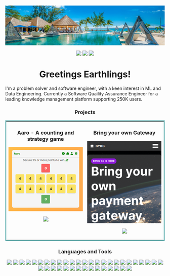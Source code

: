 ![Mast Head](https://github.com/janusqa/janusqa/blob/main/masthead.jpeg)
<p align="center">
<a href="https://www.linkedin.com/in/aarofe" target="_blank"><img src="https://img.shields.io/badge/-LINKED--IN-blue?label=|&style=plastic&logo=linkedin"/></a>
<a href="https://kaggle.com/janusdev" target="_blank"><img src="https://img.shields.io/badge/-KAGGLE-yellowgreen?label=|&style=plastic&logo=kaggle"/></a>
<a href="https://hashnode.com/@janus" target="_blank"><img src="https://img.shields.io/badge/-HASHNODE-blue?label=|&style=plastic&logo=hashnode"/></a>
</p>
<h1 align="center">Greetings Earthlings!</h1>
<p>
I'm a problem solver and software engineer, with a keen interest in ML and Data Engineering. Currently a Software Quaility Assurance Engineer for a leading knowledge management platform supporting 250K users.
</p>

<h3 align="center">Projects</h3>
<table bordercolor="#66b2b2">
  
  <tr style="margin-inline: auto;">
    <td width="50%" valign="top">
      <h3 align="center"> Aaro - A counting and strategy game</h3>
      <a href="https://aaro.cariblife.com" target="_blank"><img src="https://github.com/janusqa/janusqa/blob/main/assets/Selection_1394.png"/></a>
      <p align="center">
        <a href="https://aaro.cariblife.com" target="_blank"><img src="https://img.shields.io/badge/-WEBSITE-blue?label=|&style=plastic&logo=wordpress"/></a>
      </p>
    </td>
        <td width="50%" valign="top">
      <h3 align="center"> Bring your own Gateway</h3>
      <a href="https://byog.cariblife.com" target="_blank"><img src="https://github.com/janusqa/janusqa/blob/main/assets/Selection_1459.png"/></a>
      <p align="center">
        <a href="https://byog.cariblife.com" target="_blank"><img src="https://img.shields.io/badge/-WEBSITE-blue?label=|&style=plastic&logo=wordpress"/></a>
      </p>
    </td>
   </tr>
</table>

<h3 align="center">Languages and Tools</h3>
<p align="center">
<img src="https://img.shields.io/badge/-AWS-blue?label=|&style=plastic&logo=amazonaws"/>
<img src="https://img.shields.io/badge/-BABEL-yellowgreen?label=|&style=plastic&logo=babel"/>
<img src="https://img.shields.io/badge/-BOOTSTRAP-blue?label=|&style=plastic&logo=bootstrap"/>
<img src="https://img.shields.io/badge/-C-yellowgreen?label=|&style=plastic&logo=c"/>
<img src="https://img.shields.io/badge/-CHART.JS-blue?label=|&style=plastic&logo=chart.js"/>
<img src="https://img.shields.io/badge/-CSS3-yellowgreen?label=|&style=plastic&logo=css3"/>
<img src="https://img.shields.io/badge/-CYPRESS-blue?label=|&style=plastic&logo=cypress"/>
<img src="https://img.shields.io/badge/-DOCKER-yellowgreen?label=|&style=plastic&logo=docker"/>
<img src="https://img.shields.io/badge/-EXPRESS-blue?label=|&style=plastic&logo=express"/>
<img src="https://img.shields.io/badge/-FLASK-yellowgreen?label=|&style=plastic&logo=flask"/>
<img src="https://img.shields.io/badge/-FLUTTER-blue?label=|&style=plastic&logo=flutter"/>
<img src="https://img.shields.io/badge/-GCP-yellowgreen?label=|&style=plastic&logo=googlecloud"/>
<img src="https://img.shields.io/badge/-GIT-blue?label=|&style=plastic&logo=git"/>
<img src="https://img.shields.io/badge/-GOLANG-yellowgreen?label=|&style=plastic&logo=go"/>
<img src="https://img.shields.io/badge/-GRAPHQL-blue?label=|&style=plastic&logo=graphql"/>
<img src="https://img.shields.io/badge/-HTML5-yellowgreen?label=|&style=plastic&logo=html5"/>
<img src="https://img.shields.io/badge/-JAVA-blue?label=|&style=plastic&logo=openjdk"/>
<img src="https://img.shields.io/badge/-JAVASCRIPT-yellowgreen?label=|&style=plastic&logo=javascript"/>
<img src="https://img.shields.io/badge/-JEST-blue?label=|&style=plastic&logo=jest"/>
<img src="https://img.shields.io/badge/-LINUX-yellowgreen?label=|&style=plastic&logo=linux"/>
<img src="https://img.shields.io/badge/-MYSQL-blue?label=|&style=plastic&logo=mysql"/>
<img src="https://img.shields.io/badge/-MOCHA-yellowgreen?label=|&style=plastic&logo=mocha"/>
<img src="https://img.shields.io/badge/-MONGODB-blue?label=|&style=plastic&logo=mongodb"/>
<img src="https://img.shields.io/badge/-MSSQL-yellowgreen?label=|&style=plastic&logo=microsoftsqlserver"/>
<img src="https://img.shields.io/badge/-MARIADB-blue?label=|&style=plastic&logo=mariadb"/>
<img src="https://img.shields.io/badge/-NGINX-yellowgreen?label=|&style=plastic&logo=nginx"/>
<img src="https://img.shields.io/badge/-NODEJS-blue?label=|&style=plastic&logo=node.js"/>
<img src="https://img.shields.io/badge/-PANDAS-yellowgreen?label=|&style=plastic&logo=pandas"/>
<img src="https://img.shields.io/badge/-PHP-blue?label=|&style=plastic&logo=php"/>
<img src="https://img.shields.io/badge/-POSTGRESQL-yellowgreen?label=|&style=plastic&logo=postgresql"/>
<img src="https://img.shields.io/badge/-POSTMAN-blue?label=|&style=plastic&logo=postman"/>
<img src="https://img.shields.io/badge/-PYTHON-yellowgreen?label=|&style=plastic&logo=python"/>
<img src="https://img.shields.io/badge/-REACT-blue?label=|&style=plastic&logo=react"/>
<img src="https://img.shields.io/badge/-REDUX-yellowgreen?label=|&style=plastic&logo=redux"/>
<img src="https://img.shields.io/badge/-SELENIUM-blue?label=|&style=plastic&logo=selenium"/>
<img src="https://img.shields.io/badge/-SQLITE-yellowgreen?label=|&style=plastic&logo=sqlite"/>
<img src="https://img.shields.io/badge/-TYPESCRIPT-blue?label=|&style=plastic&logo=typescript"/>
<img src="https://img.shields.io/badge/-R-yellowgreen?label=|&style=plastic&logo=r"/>
<img src="https://img.shields.io/badge/-JOOMLA-blue?label=|&style=plastic&logo=joomla"/>
<img src="https://img.shields.io/badge/-WORDPRESS-yellowgreen?label=|&style=plastic&logo=wordpress"/>
</p>
